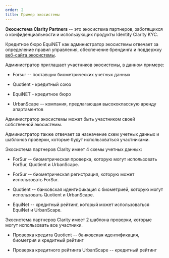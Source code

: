 ```yaml
---
order: 2
title: Пример экосистемы
---
```


**Экосистема Clarity Partners** -- это экосистема партнеров, заботящихся о конфиденциальности и использующих продукты Identity Clarity KYC.

Кредитное бюро EquiNET как администратор экосистемы отвечает за определение правил управления, обеспечение брендинга и поддержку [веб-сайта экосистемы](https://bank-demo.dock.io/partners).

Администратор приглашает участников экосистемы, в данном примере:

-  Forsur -- поставщик биометрических учетных данных

-  Quotient - кредитный союз

-  EquiNET - кредитное бюро

-  UrbanScape -- компания, предлагающая высококлассную аренду апартаментов

Администратор экосистемы может быть участником своей собственной экосистемы.

Администратор также отвечает за назначение схем учетных данных и шаблонов проверки, которые будут использоваться участниками.

Экосистема партнеров Clarity имеет 4 схемы учетных данных:

-  ForSur -- биометрическая проверка, которую могут использовать ForSur, Quotient и UrbanScape.

-  ForSur -- биометрическая регистрация, которую может использовать ForSur.

-  Quotient -- банковская идентификация с биометрией, которую могут использовать Quotient и UrbanScape.

-  EquiNet -- кредитный рейтинг, который может использоваться EquiNet и UrbanScape.

Экосистема партнеров Clarity имеет 2 шаблона проверки, которые могут использовать все участники.

-  Проверка кредита Quotient -- банковская идентификация, биометрия и кредитный рейтинг

-  Проверка кредитного рейтинга UrbanScape -- кредитный рейтинг